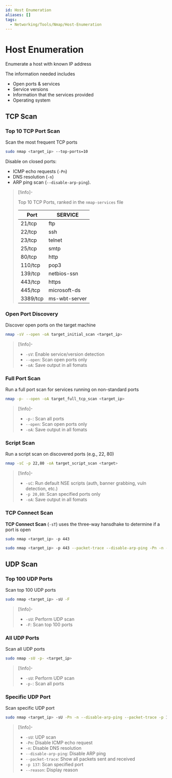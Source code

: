 ```yaml
---
id: Host Enumeration
aliases: []
tags:
  - Networking/Tools/Nmap/Host-Enumeration
---
```


# Host Enumeration

Enumerate a host with known IP address

The information needed includes

- Open ports & services
- Service versions
- Information that the services provided
- Operating system

## TCP Scan

### Top 10 TCP Port Scan

Scan the most frequent TCP ports

```sh
sudo nmap <target_ip> --top-ports=10
```

Disable on closed ports:

- ICMP echo requests (`-Pn`)
- DNS resolution (`-n`)
- ARP ping scan (`--disable-arp-ping`).

> [!info]-
>
> Top 10 TCP Ports, ranked in the `nmap-services` file
>
>| Port     | SERVICE       |
>| -------- | ------------- |
>| 21/tcp   | ftp           |
>| 22/tcp   | ssh           |
>| 23/tcp   | telnet        |
>| 25/tcp   | smtp          |
>| 80/tcp   | http          |
>| 110/tcp  | pop3          |
>| 139/tcp  | netbios-ssn   |
>| 443/tcp  | https         |
>| 445/tcp  | microsoft-ds  |
>| 3389/tcp | ms-wbt-server |

### Open Port Discovery

Discover open ports on the target machine

```sh
nmap -sV --open -oA target_initial_scan <target_ip>
```

> [!info]-
>
> - `-sV`: Enable service/version detection
> - `--open`: Scan open ports only
> - `-oA`: Save output in all fomats

### Full Port Scan

Run a full port scan for services running on non-standard ports

```sh
nmap -p- --open -oA target_full_tcp_scan <target_ip>
```

> [!info]-
>
> - `-p-`: Scan all ports
> - `--open`: Scan open ports only
> - `-oA`: Save output in all fomats

### Script Scan

Run a script scan on discovered ports (e.g., 22, 80)

```sh
nmap -sC -p 22,80 -oA target_script_scan <target>
```

> [!info]-
>
> - `-sC`: Run default NSE scripts (auth, banner grabbing, vuln detection, etc.)
> - `-p 20,80`: Scan specified ports only
> - `-oA`: Save output in all fomats

### TCP Connect Scan

**TCP Connect Scan** (`-sT`) uses the three-way hansdhake to determine if a port
is open

```sh
sudo nmap <target_ip> -p 443
```

```sh
sudo nmap <target_ip> -p 443 --packet-trace --disable-arp-ping -Pn -n --reason -sT
```

<!-- UDP Scan {{{-->
## UDP Scan

### Top 100 UDP Ports

Scan top 100 UDP ports

```sh
sudo nmap <target_ip> -sU -F
```

> [!info]-
>
> - `-sU`: Perform UDP scan
> - `-F`: Scan top 100 ports

### All UDP Ports

Scan all UDP ports

```sh
sudo nmap -sU -p- <target_ip>
```

> [!info]-
>
> - `-sU`: Perform UDP scan
> - `-p-`: Scan all ports

### Specific UDP Port

Scan specific UDP port

```sh
sudo nmap <target_ip> -sU -Pn -n --disable-arp-ping --packet-trace -p 137 --reason
```

> [!info]-
>
> - `-sU`: UDP scan
> - `-Pn`: Disable ICMP echo request
> - `-n`: Disable DNS resolution
> - `--disable-arp-ping`: Disable ARP ping
> - `--packet-trace`: Show all packets sent and received
> - `-p 137`: Scan specified port
> - `--reason`: Display reason
<!-- }}} -->
